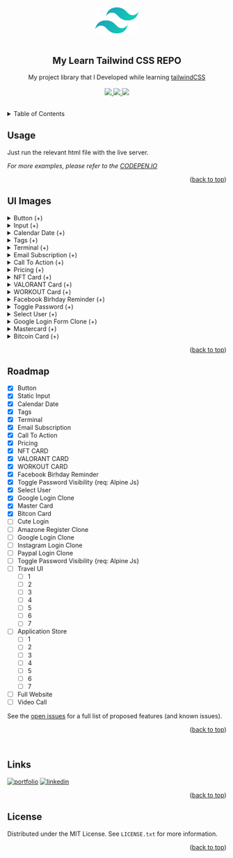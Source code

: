 

<p align="center">
  <br />
  <img width="100" src="https://github.com/aniftyco/awesome-tailwindcss/raw/master/assets/logo.svg" alt="Tailwind CSS logo">
  <br />
  <br />
</p>

<h2 align="center">My Learn Tailwind CSS REPO</h2>


<p align="center">
  <span> My project library that I Developed while learning <a href="https://tailwindcss.com">tailwindCSS</a> </span>
  <br />
  <br />
  <a href="http://w3schools.com/html/">
  <img src="https://img.shields.io/badge/html5-%23E34F26.svg?style=for-the-badge&logo=html5&logoColor=white" >
    </a>
   <a href="http://w3schools.com/css/">
  <img src="https://img.shields.io/badge/css3-%231572B6.svg?style=for-the-badge&logo=css3&logoColor=white" >
      </a>
  <a href="https://tailwindcss.com/docs/">
  <img src="https://img.shields.io/badge/tailwindcss-%2338B2AC.svg?style=for-the-badge&logo=tailwind-css&logoColor=white" >
    </a>
  <br />
  <br />
</p>


<!-- TABLE OF CONTENTS -->
<details>
  <summary>Table of Contents</summary>
  <ol>
    <li><a href="#usage">Usage</a></li>
    <li><a href="#ui-images">UI's Image</a></li>
    <li><a href="#roadmap">UI's Image</a></li>
    <li><a href="#links">Links</a></li>
    <li><a href="#license">License</a></li>
  </ol>
</details>


<!-- USAGE EXAMPLES -->
## Usage

Just run the relevant html file with the live server.

_For more examples, please refer to the [CODEPEN.IO](https://codepen.io/azateser)_

<p align="right">(<a href="#top">back to top</a>)</p>


## UI Images

  <details>
    <summary>Button (+)</summary>
    <img src="/projectimage/button.png">
    <a href="" target="_blank">Live Preview</a>
  </details>
  
   <details>
    <summary>Input (+)</summary>
    <img src="/projectimage/static-input.png">
  </details>
  
  <details>
    <summary>Calendar Date (+)</summary>
    <img src="/projectimage/calendar-date.png">
  </details>
  
  <details>
    <summary>Tags (+)</summary>
    <img src="/projectimage/tags.png">
  </details>
  
   <details>
    <summary>Terminal (+)</summary>
    <img src="/projectimage/terminal.png">
  </details>
  
  <details>
    <summary>Email Subscription (+)</summary>
    <img src="/projectimage/email-subscription.png">
  </details>
  
   <details>
    <summary>Call To Action (+)</summary>
    <img src="/projectimage/call-to-action.png">
  </details>
  
   <details>
    <summary>Pricing (+)</summary>
    <img src="/projectimage/pricing.png">
  </details>
  
  <details>
    <summary>NFT Card (+)</summary>
    <img src="/projectimage/nft-card.png">
  </details>
  
   <details>
    <summary>VALORANT Card (+)</summary>
    <img src="/projectimage/valorant-card.png">
  </details>
  
   <details>
    <summary>WORKOUT Card (+)</summary>
    <img src="/projectimage/workout-card.png">
  </details>
  
   <details>
    <summary>Facebook Birhday Reminder (+)</summary>
    <img src="/projectimage/facebook-reminder.png">
  </details>

   <details>
    <summary>Toggle Password (+)</summary>
    <img src="/projectimage/toggle-password.png">
  </details>
  
   <details>
    <summary>Select User (+)</summary>
    <img src="/projectimage/select-user.png">
  </details>
  
   <details>
    <summary>Google Login Form Clone (+)</summary>
    <img src="/projectimage/google-login-form-clone.png">
  </details>
  
  <details>
    <summary>Mastercard (+)</summary>
    <img src="/projectimage/mastercard.png">
  </details>

  <details>
    <summary>Bitcoin Card (+)</summary>
    <img src="/projectimage/bitcoin-card.png">
  </details>

<p align="right">(<a href="#top">back to top</a>)</p>

<!-- ROADMAP -->
## Roadmap

- [x] Button
- [x] Static Input
- [x] Calendar Date
- [x] Tags
- [x] Terminal
- [x] Email Subscription
- [x] Call To Action
- [x] Pricing
- [x] NFT CARD
- [x] VALORANT CARD
- [x] WORKOUT CARD
- [x] Facebook Birhday Reminder
- [x] Toggle Password Visibility {req: Alpine Js}
- [x] Select User
- [x] Google Login Clone
- [x] Master Card
- [x] Bitcon Card
- [ ] Cute Login
- [ ] Amazone Register Clone
- [ ] Google Login Clone
- [ ] Instagram Login Clone
- [ ] Paypal Login Clone
- [ ] Toggle Password Visibility {req: Alpine Js}
- [ ] Travel UI
    - [ ] 1
    - [ ] 2
    - [ ] 3
    - [ ] 4
    - [ ] 5
    - [ ] 6
    - [ ] 7
- [ ] Application Store
    - [ ] 1
    - [ ] 2
    - [ ] 3
    - [ ] 4
    - [ ] 5
    - [ ] 6
    - [ ] 7
- [ ] Full Website
- [ ] Video Call

See the [open issues](https://github.com/azateser/tailwindCSS_uiPack/issues) for a full list of proposed features (and known issues).

<p align="right">(<a href="#top">back to top</a>)</p>
  
  <br />  

## Links
[![portfolio](https://img.shields.io/badge/my_portfolio-000?style=for-the-badge&logo=ko-fi&logoColor=white)](https://azateser.com/)
[![linkedin](https://img.shields.io/badge/linkedin-0A66C2?style=for-the-badge&logo=linkedin&logoColor=white)](https://www.linkedin.com/)

<p align="right">(<a href="#top">back to top</a>)</p>


<!-- LICENSE -->
## License

Distributed under the MIT License. See `LICENSE.txt` for more information.

<p align="right">(<a href="#top">back to top</a>)</p>
